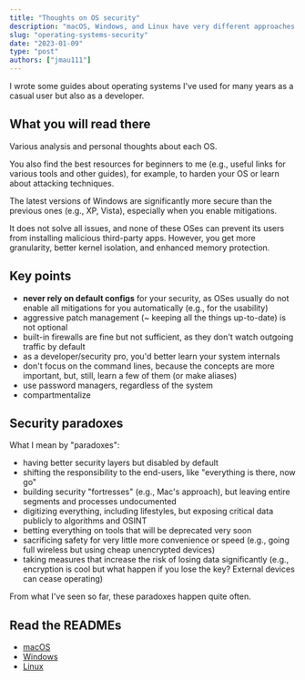 ```yaml
---
title: "Thoughts on OS security"
description: "macOS, Windows, and Linux have very different approaches of security."
slug: "operating-systems-security"
date: "2023-01-09"
type: "post"
authors: ["jmau111"]
---
```


I wrote some guides about operating systems I've used for many years as a casual user but also as a developer.

## What you will read there

Various analysis and personal thoughts about each OS.

You also find the best resources for beginners to me (e.g., useful links for various tools and other guides), for example, to harden your OS or learn about attacking techniques.

The latest versions of Windows are significantly more secure than the previous ones (e.g., XP, Vista), especially when you enable mitigations.

It does not solve all issues, and none of these OSes can prevent its users from installing malicious third-party apps. However, you get more granularity, better kernel isolation, and enhanced memory protection.

## Key points

* **never rely on default configs** for your security, as OSes usually do not enable all mitigations for you automatically (e.g., for the usability)
* aggressive patch management (~ keeping all the things up-to-date) is not optional
* built-in firewalls are fine but not sufficient, as they don't watch outgoing traffic by default
* as a developer/security pro, you'd better learn your system internals
* don't focus on the command lines, because the concepts are more important, but, still, learn a few of them (or make aliases)
* use password managers, regardless of the system
* compartmentalize

## Security paradoxes

What I mean by "paradoxes":

* having better security layers but disabled by default
* shifting the responsibility to the end-users, like "everything is there, now go"
* building security "fortresses" (e.g., Mac's approach), but leaving entire segments and processes undocumented
* digitizing everything, including lifestyles, but exposing critical data publicly to algorithms and OSINT
* betting everything on tools that will be deprecated very soon
* sacrificing safety for very little more convenience or speed (e.g., going full wireless but using cheap unencrypted devices)
* taking measures that increase the risk of losing data significantly (e.g., encryption is cool but what happen if you lose the key? External devices can cease operating)

From what I've seen so far, these paradoxes happen quite often.

## Read the READMEs

* [macOS](https://github.com/jmau111-org/macos_security)
* [Windows](https://github.com/jmau111-org/windows_security)
* [Linux](https://github.com/jmau111-org/linux_security)
